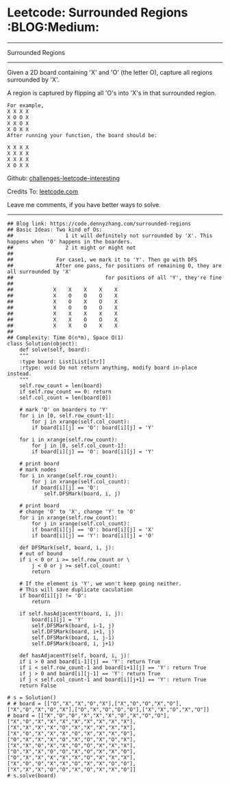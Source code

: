 
# Leetcode: Surrounded Regions     :BLOG:Medium:

---

Surrounded Regions  

---

Given a 2D board containing 'X' and 'O' (the letter O), capture all regions surrounded by 'X'.  

A region is captured by flipping all 'O's into 'X's in that surrounded region.  

    For example,
    X X X X
    X O O X
    X X O X
    X O X X
    After running your function, the board should be:
    
    X X X X
    X X X X
    X X X X
    X O X X

Github: [challenges-leetcode-interesting](https://github.com/DennyZhang/challenges-leetcode-interesting/tree/master/problems/surrounded-regions)  

Credits To: [leetcode.com](https://leetcode.com/problems/surrounded-regions/description/)  

Leave me comments, if you have better ways to solve.  

---

    ## Blog link: https://code.dennyzhang.com/surrounded-regions
    ## Basic Ideas: Two kind of Os: 
    ##                 1 it will definitely not surrounded by 'X'. This happens when 'O' happens in the boarders.
    ##                 2 it might or might not
    ##
    ##              For case1, we mark it to 'Y'. Then go with DFS
    ##              After one pass, for positions of remaining O, they are all surrounded by 'X'
    ##                              for positions of all 'Y', they're fine
    ##
    ##             X    X    X    X    X
    ##             X    O    O    O    X
    ##             X    O    X    O    X
    ##             X    O    O    O    X
    ##             X    X    X    X    X
    ##             X    X    O    O    X
    ##             X    X    O    X    X
    ##
    ## Complexity: Time O(n*m), Space O(1)
    class Solution(object):
        def solve(self, board):
    	"""
    	:type board: List[List[str]]
    	:rtype: void Do not return anything, modify board in-place instead.
    	"""
    	self.row_count = len(board)
    	if self.row_count == 0: return
    	self.col_count = len(board[0])
    
    	# mark 'O' on boarders to 'Y'
    	for i in [0, self.row_count-1]:
    	    for j in xrange(self.col_count):
    		if board[i][j] == 'O': board[i][j] = 'Y'
    
    	for i in xrange(self.row_count):
    	    for j in [0, self.col_count-1]:
    		if board[i][j] == 'O': board[i][j] = 'Y'
    
    	# print board
    	# mark nodes
    	for i in xrange(self.row_count):
    	    for j in xrange(self.col_count):
    		if board[i][j] == 'O':
    		    self.DFSMark(board, i, j)
    
    	# print board
    	# change 'O' to 'X', change 'Y' to 'O'
    	for i in xrange(self.row_count):
    	    for j in xrange(self.col_count):
    		if board[i][j] == 'O': board[i][j] = 'X'
    		if board[i][j] == 'Y': board[i][j] = 'O'
    
        def DFSMark(self, board, i, j):
    	# out of bound
    	if i < 0 or i >= self.row_count or \
    	    j < 0 or j >= self.col_count:
    		return
    
    	# If the element is 'Y', we won't keep going neither.
    	# This will save duplicate caculation
    	if board[i][j] != 'O':
    	    return
    
    	if self.hasAdjacentY(board, i, j):
    	    board[i][j] = 'Y'
    	    self.DFSMark(board, i-1, j)
    	    self.DFSMark(board, i+1, j)
    	    self.DFSMark(board, i, j-1)
    	    self.DFSMark(board, i, j+1)
    
        def hasAdjacentY(self, board, i, j):
    	if i > 0 and board[i-1][j] == 'Y': return True
    	if i < self.row_count-1 and board[i+1][j] == 'Y': return True
    	if j > 0 and board[i][j-1] == 'Y': return True
    	if j < self.col_count-1 and board[i][j+1] == 'Y': return True
    	return False        
    
    # s = Solution()
    # # board = [["O","X","X","O","X"],["X","O","O","X","O"],["X","O","X","O","X"],["O","X","O","O","O"],["X","X","O","X","O"]]
    # board = [["X","O","O","X","X","X","O","X","O","O"],["X","O","X","X","X","X","X","X","X","X"],["X","X","X","X","O","X","X","X","X","X"],["X","O","X","X","X","O","X","X","X","O"],["O","X","X","X","O","X","O","X","O","X"],["X","X","O","X","X","O","O","X","X","X"],["O","X","X","O","O","X","O","X","X","O"],["O","X","X","X","X","X","O","X","X","X"],["X","O","O","X","X","O","X","X","O","O"],["X","X","X","O","O","X","O","X","X","O"]]
    # s.solve(board)

